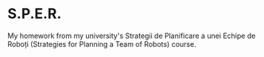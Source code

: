 # S.P.E.R.
My homework from my university's Strategii de Planificare a unei Echipe de Roboți (Strategies for Planning a Team of Robots) course.
